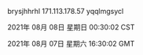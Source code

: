 brysjhhrhl 171.113.178.57 yqqlmgsycl

2021年 08月 08日 星期日 00:30:02 CST

2021年 08月 07日 星期六 16:30:02 GMT
